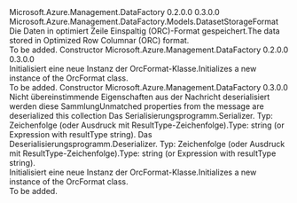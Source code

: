 <Type Name="OrcFormat" FullName="Microsoft.Azure.Management.DataFactory.Models.OrcFormat">
  <TypeSignature Language="C#" Value="public class OrcFormat : Microsoft.Azure.Management.DataFactory.Models.DatasetStorageFormat" />
  <TypeSignature Language="ILAsm" Value=".class public auto ansi beforefieldinit OrcFormat extends Microsoft.Azure.Management.DataFactory.Models.DatasetStorageFormat" />
  <TypeSignature Language="DocId" Value="T:Microsoft.Azure.Management.DataFactory.Models.OrcFormat" />
  <TypeSignature Language="VB.NET" Value="Public Class OrcFormat&#xA;Inherits DatasetStorageFormat" />
  <TypeSignature Language="F#" Value="type OrcFormat = class&#xA;    inherit DatasetStorageFormat" />
  <AssemblyInfo>
    <AssemblyName>Microsoft.Azure.Management.DataFactory</AssemblyName>
    <AssemblyVersion>0.2.0.0</AssemblyVersion>
    <AssemblyVersion>0.3.0.0</AssemblyVersion>
  </AssemblyInfo>
  <Base>
    <BaseTypeName>Microsoft.Azure.Management.DataFactory.Models.DatasetStorageFormat</BaseTypeName>
  </Base>
  <Interfaces />
  <Docs>
    <summary>
            <span data-ttu-id="58592-101">Die Daten in optimiert Zeile Einspaltig (ORC)-Format gespeichert.</span><span class="sxs-lookup"><span data-stu-id="58592-101">The data stored in Optimized Row Columnar (ORC) format.</span></span>
            </summary>
    <remarks>To be added.</remarks>
  </Docs>
  <Members>
    <Member MemberName=".ctor">
      <MemberSignature Language="C#" Value="public OrcFormat ();" />
      <MemberSignature Language="ILAsm" Value=".method public hidebysig specialname rtspecialname instance void .ctor() cil managed" />
      <MemberSignature Language="DocId" Value="M:Microsoft.Azure.Management.DataFactory.Models.OrcFormat.#ctor" />
      <MemberSignature Language="VB.NET" Value="Public Sub New ()" />
      <MemberType>Constructor</MemberType>
      <AssemblyInfo>
        <AssemblyName>Microsoft.Azure.Management.DataFactory</AssemblyName>
        <AssemblyVersion>0.2.0.0</AssemblyVersion>
        <AssemblyVersion>0.3.0.0</AssemblyVersion>
      </AssemblyInfo>
      <Parameters />
      <Docs>
        <summary>
            <span data-ttu-id="58592-102">Initialisiert eine neue Instanz der OrcFormat-Klasse.</span><span class="sxs-lookup"><span data-stu-id="58592-102">Initializes a new instance of the OrcFormat class.</span></span>
            </summary>
        <remarks>To be added.</remarks>
      </Docs>
    </Member>
    <Member MemberName=".ctor">
      <MemberSignature Language="C#" Value="public OrcFormat (System.Collections.Generic.IDictionary&lt;string,object&gt; additionalProperties = null, object serializer = null, object deserializer = null);" />
      <MemberSignature Language="ILAsm" Value=".method public hidebysig specialname rtspecialname instance void .ctor(class System.Collections.Generic.IDictionary`2&lt;string, object&gt; additionalProperties, object serializer, object deserializer) cil managed" />
      <MemberSignature Language="DocId" Value="M:Microsoft.Azure.Management.DataFactory.Models.OrcFormat.#ctor(System.Collections.Generic.IDictionary{System.String,System.Object},System.Object,System.Object)" />
      <MemberSignature Language="VB.NET" Value="Public Sub New (Optional additionalProperties As IDictionary(Of String, Object) = null, Optional serializer As Object = null, Optional deserializer As Object = null)" />
      <MemberSignature Language="F#" Value="new Microsoft.Azure.Management.DataFactory.Models.OrcFormat : System.Collections.Generic.IDictionary&lt;string, obj&gt; * obj * obj -&gt; Microsoft.Azure.Management.DataFactory.Models.OrcFormat" Usage="new Microsoft.Azure.Management.DataFactory.Models.OrcFormat (additionalProperties, serializer, deserializer)" />
      <MemberType>Constructor</MemberType>
      <AssemblyInfo>
        <AssemblyName>Microsoft.Azure.Management.DataFactory</AssemblyName>
        <AssemblyVersion>0.3.0.0</AssemblyVersion>
      </AssemblyInfo>
      <Parameters>
        <Parameter Name="additionalProperties" Type="System.Collections.Generic.IDictionary&lt;System.String,System.Object&gt;" />
        <Parameter Name="serializer" Type="System.Object" />
        <Parameter Name="deserializer" Type="System.Object" />
      </Parameters>
      <Docs>
        <param name="additionalProperties"><span data-ttu-id="58592-103">Nicht übereinstimmende Eigenschaften aus der Nachricht deserialisiert werden diese Sammlung</span><span class="sxs-lookup"><span data-stu-id="58592-103">Unmatched properties from the message are deserialized this collection</span></span></param>
        <param name="serializer"><span data-ttu-id="58592-104">Das Serialisierungsprogramm.</span><span class="sxs-lookup"><span data-stu-id="58592-104">Serializer.</span></span> <span data-ttu-id="58592-105">Typ: Zeichenfolge (oder Ausdruck mit ResultType-Zeichenfolge).</span><span class="sxs-lookup"><span data-stu-id="58592-105">Type: string (or Expression with resultType string).</span></span></param>
        <param name="deserializer"><span data-ttu-id="58592-106">Das Deserialisierungsprogramm.</span><span class="sxs-lookup"><span data-stu-id="58592-106">Deserializer.</span></span> <span data-ttu-id="58592-107">Typ: Zeichenfolge (oder Ausdruck mit ResultType-Zeichenfolge).</span><span class="sxs-lookup"><span data-stu-id="58592-107">Type: string (or Expression with resultType string).</span></span></param>
        <summary>
            <span data-ttu-id="58592-108">Initialisiert eine neue Instanz der OrcFormat-Klasse.</span><span class="sxs-lookup"><span data-stu-id="58592-108">Initializes a new instance of the OrcFormat class.</span></span>
            </summary>
        <remarks>To be added.</remarks>
      </Docs>
    </Member>
  </Members>
</Type>